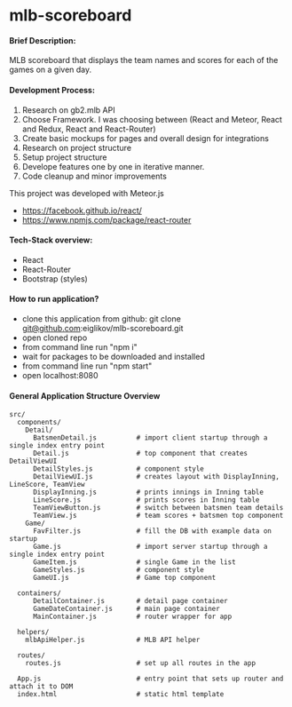 
# mlb-scoreboard

#### Brief Description:
MLB scoreboard that displays the team names and scores for each of the games on a given day.


#### Development Process:
1. Research on gb2.mlb API
2. Choose Framework. I was choosing between (React and Meteor, React and Redux, React and React-Router)
3. Create basic mockups for pages and overall design for integrations
4. Research on project structure
5. Setup project structure
6. Develope features one by one in iterative manner.
7. Code cleanup and minor improvements

This project was developed with Meteor.js
* https://facebook.github.io/react/
* https://www.npmjs.com/package/react-router

#### Tech-Stack overview:
* React 
* React-Router
* Bootstrap (styles)

#### How to run application?

* clone this application from github: git clone git@github.com:eiglikov/mlb-scoreboard.git
* open cloned repo
* from command line run "npm i"
* wait for packages to be downloaded and installed
* from command line run "npm start"
* open localhost:8080

#### General Application Structure Overview


```
src/
  components/
    Detail/
      BatsmenDetail.js          # import client startup through a single index entry point
      Detail.js                 # top component that creates DetailViewUI
      DetailStyles.js           # component style
      DetailViewUI.js           # creates layout with DisplayInning, LineScore, TeamView
      DisplayInning.js          # prints innings in Inning table
      LineScore.js              # prints scores in Inning table
      TeamViewButton.js         # switch between batsmen team details
      TeamView.js               # team scores + batsmen top component
    Game/
      FavFilter.js              # fill the DB with example data on startup
      Game.js                   # import server startup through a single index entry point
      GameItem.js               # single Game in the list
      GameStyles.js             # component style
      GameUI.js                 # Game top component

  containers/
      DetailContainer.js        # detail page container
      GameDateContainer.js      # main page container
      MainContainer.js          # router wrapper for app

  helpers/
    mlbApiHelper.js             # MLB API helper

  routes/
    routes.js                   # set up all routes in the app

  App.js                        # entry point that sets up router and attach it to DOM
  index.html                    # static html template
```
